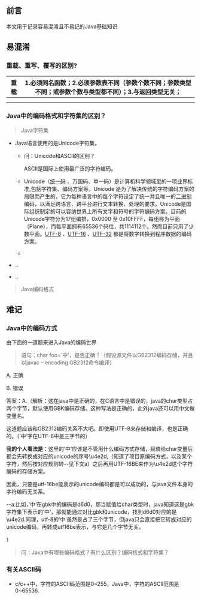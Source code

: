 ## 前言

本文用于记录容易混淆且不易记的Java基础知识

## 易混淆

###  重载、重写、覆写的区别?

|  重载  | 1.必须同名函数；2.必须参数表不同（参数个数不同；参数类型不同；或参数个数与类型都不同）；3.与返回类型无关； |
| :--: | ---------------------------------------- |
|      |                                          |
|      |                                          |

### Java中的编码格式和字符集的区别？

> Java字符集

- Java语言使用的是Unicode字符集。

  - 问：Unicode和ASCII的区别？

    ASCII是国际上使用最广泛的字符编码。

  - Unicode（[统一码](http://baike.baidu.com/view/3688170.htm) 、万国码、单一码）是计算机科学领域里的一项业界标准,包括字符集、编码方案等。Unicode 是为了解决传统的字符编码方案的局限而产生的，它为每种语言中的每个字符设定了统一并且唯一的[二进制](http://baike.baidu.com/view/18536.htm) 编码，以满足跨语言、跨平台进行文本转换、处理的要求。Unicode是国际组织制定的可以容纳世界上所有文字和符号的字符编码方案。目前的Unicode字符分为17组编排，0x0000 至 0x10FFFF，每组称为平面（Plane），而每平面拥有65536个码位，共1114112个。然而目前只用了少数平面。[UTF-8](http://baike.baidu.com/view/25412.htm) 、[UTF-16](http://baike.baidu.com/view/497266.htm) 、[UTF-32](http://baike.baidu.com/view/1453325.htm) 都是将数字转换到程序数据的编码方案。

  - ​

- ..

- ..

> Java编码格式



## 难记

### Java中的编码方式

由下面的一道题来进入Java的编码世界

> 语句：char foo='中'，是否正确？（假设源文件以GB2312编码存储，并且以javac – encoding GB2312命令编译）

A. 正确

B. 错误

答案：A.（解析：这在java中是正确的，在C语言中是错误的，java的char类型占两个字节，默认使用GBK编码存储。这种写法是正确的，此外java还可以用中文做变量名。



这道题应该和GB2312编码关系不大吧。即使用UTF-8来存储和编译，也是正确的。（’中‘字在UTF-8中是三字节的）

**我的个人看法是**：这里的’中‘应该是不管用什么编码方式存储，赋值给char变量后都会先转换成对应的unicode的序号\u4e2d,（知道了项目原编码方式，以及某个字符，然后按对应规则转--见下文a）之后再用UTF-16BE来作为\u4e2d这个字符编码的存储方案。

因此，只要是utf-16be能表示的unicode编码都是可以成功的，与java文件本身的字符编码无关系。

--a:比如，’中‘在gbk中的编码是d6d0，那当赋值给char类型时，java知道这是gbk字符集下表示的’中‘，那就能通过对比gbk和unicode，找到d6d0对应的是\u4e2d.同理，utf-8的’中‘虽然是占了三个字节，但java只会直接把它转成对应的unicode编码，再转成utf16be表示，与它是几个字节无关。

）

> 问：Java中有哪些编码格式？有什么区别？编码格式和字符集？

### 有关ASCII码

- c/c++中，字符的ASCII码范围是0~255，Java中，字符的ASCII范围是0~65536.

